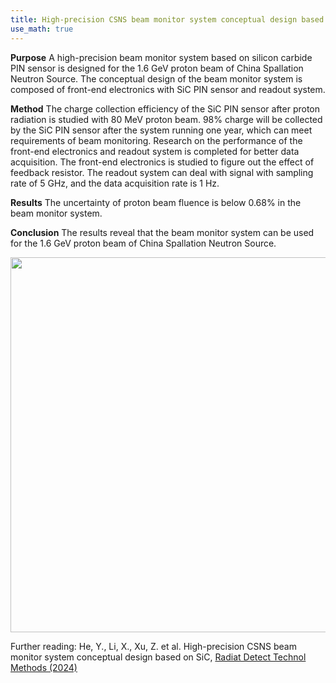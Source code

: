```yaml
---
title: High-precision CSNS beam monitor system conceptual design based on SiC 
use_math: true  
---
```


**Purpose** A high-precision beam monitor system based on silicon carbide PIN sensor is designed for the 1.6 GeV proton beam of China Spallation Neutron Source. The conceptual design of the beam monitor system is composed of front-end electronics with SiC PIN sensor and readout system. 

**Method** The charge collection efficiency of the SiC PIN sensor after proton radiation is studied with 80 MeV proton beam. 98% charge will be collected by the SiC PIN sensor after the system running one year, which can meet requirements of beam monitoring. Research on the performance of the front-end electronics and readout system is completed for better data acquisition. The front-end electronics is studied to figure out the effect of feedback resistor. The readout system can deal with signal with sampling rate of 5 GHz, and the data acquisition rate is 1 Hz.

**Results** The uncertainty of proton beam fluence is below 0.68% in the beam monitor system.

**Conclusion**  The results reveal that the beam monitor system can be used for the 1.6 GeV proton beam of China Spallation Neutron Source.

<a href="/docs/publications/p7_sic_bmos_fig6.png">
<img src="/docs/publications/p7_sic_bmos_fig6.png" width="600"/>
</a>

Further reading: He, Y., Li, X., Xu, Z. et al. High-precision CSNS beam monitor system conceptual design based on SiC, [Radiat Detect Technol Methods (2024)](https://doi.org/10.1007/s41605-024-00487-4)
